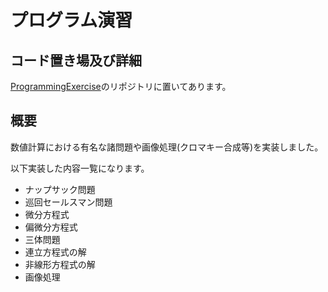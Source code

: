 # プログラム演習

## コード置き場及び詳細

[ProgrammingExercise](https://github.com/UnknownSP/ProgrammingExercise)のリポジトリに置いてあります。

## 概要

数値計算における有名な諸問題や画像処理(クロマキー合成等)を実装しました。

以下実装した内容一覧になります。

- ナップサック問題
- 巡回セールスマン問題
- 微分方程式
- 偏微分方程式
- 三体問題
- 連立方程式の解
- 非線形方程式の解
- 画像処理
